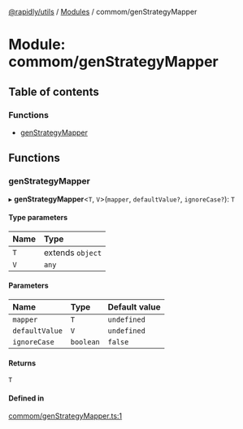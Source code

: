 [@rapidly/utils](../README.md) / [Modules](../modules.md) / commom/genStrategyMapper

# Module: commom/genStrategyMapper

## Table of contents

### Functions

- [genStrategyMapper](commom_genStrategyMapper.md#genstrategymapper)

## Functions

### genStrategyMapper

▸ **genStrategyMapper**<`T`, `V`\>(`mapper`, `defaultValue?`, `ignoreCase?`): `T`

#### Type parameters

| Name | Type |
| :------ | :------ |
| `T` | extends `object` |
| `V` | `any` |

#### Parameters

| Name | Type | Default value |
| :------ | :------ | :------ |
| `mapper` | `T` | `undefined` |
| `defaultValue` | `V` | `undefined` |
| `ignoreCase` | `boolean` | `false` |

#### Returns

`T`

#### Defined in

[commom/genStrategyMapper.ts:1](https://github.com/canguser/rapidly-utils/blob/af8066a/main/commom/genStrategyMapper.ts#L1)
